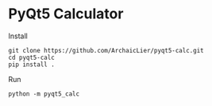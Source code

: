 # PyQt5 Calculator

Install 
```
git clone https://github.com/ArchaicLier/pyqt5-calc.git
cd pyqt5-calc
pip install .
```

Run
```
python -m pyqt5_calc
```